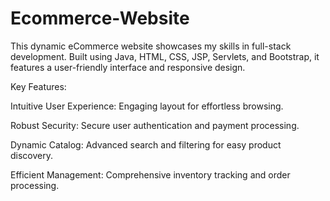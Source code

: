 # Ecommerce-Website

This dynamic eCommerce website showcases my skills in full-stack development. Built using Java, HTML, CSS, JSP, Servlets, and Bootstrap, it features a user-friendly interface and responsive design.

Key Features:

Intuitive User Experience: Engaging layout for effortless browsing.

Robust Security: Secure user authentication and payment processing.

Dynamic Catalog: Advanced search and filtering for easy product discovery.

Efficient Management: Comprehensive inventory tracking and order processing.
